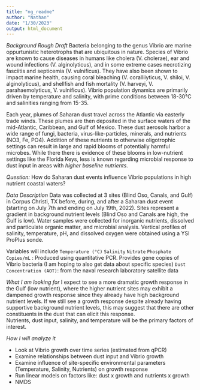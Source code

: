 ```yaml
---
title: "ng_readme"
author: "Nathan"
date: "1/30/2023"
output: html_document
---
```


*Background Rough Draft*
Bacteria belonging to the genus Vibrio are  marine oppurtunistic heterotrophs that are ubiquitous in nature. Species of Vibrio are known to cause diseases in humans like cholera (V. cholerae), ear and wound infections (V. alginolyticus), and in some extreme cases necrotizing fasciitis and septicemia (V. vulnificus). They have also been shown to impact marine health, causing coral bleaching (V. coralliiyticus, V. shiloi, V. alginolyticus), and shellfish and fish mortality (V. harveyi, V. parahaemolyticus, V. vulnificus). Vibrio population dynamics are primarily driven by temperature and salinity, with prime conditions between 18-30°C and salinities ranging from 15-35. 

Each year, plumes of Saharan dust travel across the Atlantic via easterly trade winds. These plumes are then deposited in the surface waters of the mid-Atlantic, Caribbean, and Gulf of Mexico. These dust aerosols harbor a wide range of fungi, bacteria, virus-like-particles, minerals, and nutrients (NO3, Fe, PO4). Addition  of these nutrients to  otherwise oligotrophic settings can result in large and rapid blooms of potentially harmful microbes. While there there is evidence of these blooms in low-nutrient settings like the Florida Keys, less is known regarding microbial response to dust input in areas with *higher baseline nutrients*.  

*Question:*
How do Saharan dust events influence Vibrio populations in high nutrient coastal waters? 

*Data Description*
Data was collected at 3 sites (Blind Oso, Canals, and Gulf) in Corpus Christi, TX before, during, and after a Saharan dust event (starting on July 7th and ending on July 19th, 2022). Sites represent a gradient in background nutrient levels (Blind Oso and Canals are high, the Gulf is low). Water samples were collected for inorganic nutrients, dissolved and particulate organic matter, and microbial analysis. Vertical profiles of salinity, temperature, pH, and dissolved oxygen were obtained using a YSI ProPlus sonde. 

Variables will include
`Temperature (°C)`
`Salinity`
`Nitrate`
`Phosphate`
`Copies/mL` : Produced using quantitative PCR. Provides gene copies of Vibrio bacteria (I am hoping to also get data about specific species)
`Dust Concentration (AOT)`: from the naval research laboratory satellite data

*What I am looking for*
I expect to see a more dramatic growth response in the Gulf (low nutrient), where the higher nutrient sites may exhibit a dampened growth response since they already have high background nutrient levels. If we still see a growth response despite already having  supportive background nutrient levels, this may suggest that there are other constituents in the dust that can elicit this response.  
Nutrients, dust input, salinity, and temperature will be the primary factors of interest.


*How I will analyze it*
- Look at Vibrio growth over time series (estimated from qPCR)
- Examine relationships between dust input and Vibrio growth
- Examine influence of site-specific environmental parameters (Temperature, Salinity, Nutrients) on growth response
- Run linear models on factors like: dust x growth and nutrients x growth
- NMDS
  

